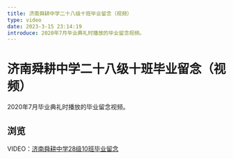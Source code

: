 ```yaml
---
title: 济南舜耕中学二十八级十班毕业留念（视频）
type: video
date: 2023-3-15 23:14:19
introduce: 2020年7月毕业典礼时播放的毕业留念视频。
---
```


# 济南舜耕中学二十八级十班毕业留念（视频）

2020年7月毕业典礼时播放的毕业留念视频。

## 浏览

VIDEO：[济南舜耕中学28级10班毕业留念 ](https://b23.tv/obT51y9)
